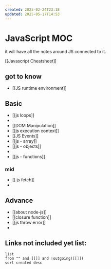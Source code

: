 ```yaml
---
created: 2025-02-24T23:18
updated: 2025-05-17T14:53
---
```

# JavaScript MOC

it will have all the notes around JS connected to it.

[[Javascript Cheatsheet]]


## got to know

- [[JS runtime environment]]
## Basic


- [[js loops]]
- 
- [[DOM Manipulation]]
- [[js execution context]]
- [[JS Events]]
- [[js - array]]
- [[js - objects]]
- 
- [[js - functions]]


### mid

- [[ js fetch]]
- 


## Advance

- [[about node-js]]
- [[closure function]]
- [[js throw error]]
- 


## **Links not included yet list:**
```dataview
list
from "" and [[]] and !outgoing([[]])
sort created desc
```
